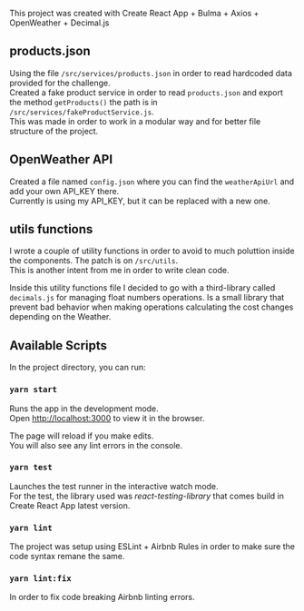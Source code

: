 This project was created with Create React App + Bulma + Axios + OpenWeather + Decimal.js

## products.json

Using the file `/src/services/products.json` in order to read hardcoded data provided for the challenge.<br />
Created a fake product service in order to read `products.json` and export the method `getProducts()` the path is in `/src/services/fakeProductService.js`. <br />
This was made in order to work in a modular way and for better file structure of the project. 

## OpenWeather API

Created a file named `config.json` where you can find the `weatherApiUrl` and add your own API_KEY there.<br />
Currently is using my API_KEY, but it can be replaced with a new one.

## utils functions

I wrote a couple of utility functions in order to avoid to much poluttion inside the components. The patch is on `/src/utils`.<br />
This is another intent from me in order to write clean code. <br />

Inside this utility functions file I decided to go with a third-library called `decimals.js` for managing float numbers operations. Is a small library that prevent bad behavior when making operations calculating the cost changes depending on the Weather.

## Available Scripts

In the project directory, you can run:

### `yarn start`

Runs the app in the development mode.<br />
Open [http://localhost:3000](http://localhost:3000) to view it in the browser.

The page will reload if you make edits.<br />
You will also see any lint errors in the console.

### `yarn test`

Launches the test runner in the interactive watch mode.<br />
For the test, the library used was *react-testing-library* that comes build in Create React App latest version.

### `yarn lint`

The project was setup using ESLint + Airbnb Rules in order to make sure the code syntax remane the same.

### `yarn lint:fix`

In order to fix code breaking Airbnb linting errors.
